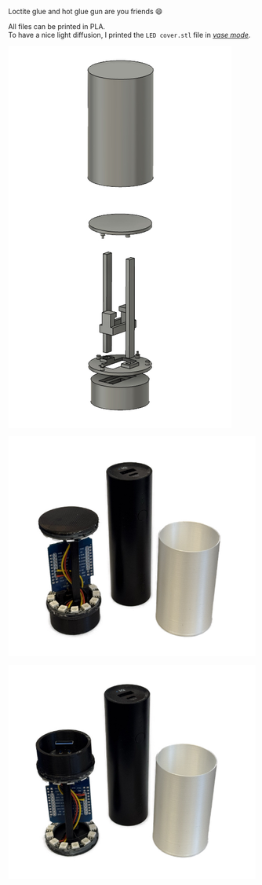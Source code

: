 Loctite glue and hot glue gun are you friends :smile:

All files can be printed in PLA. \
To have a nice light diffusion, I printed the `LED cover.stl` file in [_vase mode_](https://all3dp.com/2/cura-vase-mode-all-you-need-to-know/).


![3D model](../img/busyligh-3d.jpg)

![Build](../img/busyligh-3d-build-1.jpg)

![Build](../img/busyligh-3d-build-2.jpg)
